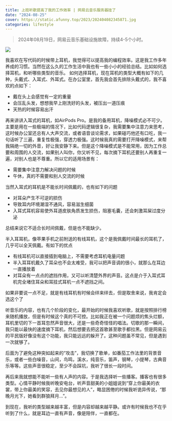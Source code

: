 ```yaml
---
title: 上班听歌提高了我的工作效率 | 网易云音乐服务器挂了
date: "2024-08-25"
cover: https://static.afunny.top/2023/202404082345871.jpg
categories: lifestyle
---
```

> 2024年08月19日，网易云音乐基础设施故障，持续4-5个小时。

![](https://static.afunny.top/2023/202408252247013.jpeg)

我喜欢在写代码的时候带上耳机，我觉得可以提高我的编程效率。这是我工作多年养成的习惯。当然在这么久的工作生活中我也有一些小小的经验总结。比如如何选择耳机，和听哪些类型的音乐。
如何选择耳机，现在耳机的类型大概有如下的几种，头戴式、入耳式、外耳式。在办公室里，首先我会首先排除头戴式的，我不喜欢的点如下：
- 戴在头上会感觉有一定的重量
- 会压乱头发，想想我早上刚洗好的头发，被压出一道压痕
- 天热的时候容易出汗

再来讲讲入耳式的耳机，如AirPods Pro。是我的备用耳机，降噪模式必不可少。主要是用在一些极端的情况下，比如代码逻辑很复杂，我需要集中注意力来思考，这时候办公室还总有人大声交流，或者语音谈论需求，如果碰巧他还有口吃，我一句话听了三遍，重复性极强，穿透力极强。这时候我真的需要打开降噪模式，来帮我隔绝一切的外音，好让我安静下来。但是这个降噪模式是不能常用，因为工作总要和周围的人交流，如果别人叫你，你又听不见，每次摘下耳机还要别人再重复一遍，对别人也是不尊重。所以它的适用场景有：
- 需要集中注意力解决问题的时候
- 午休，真的不需要和别人交流的时候

当然入耳式的耳机是不能长时间佩戴的，也有如下的问题
- 对耳朵产生不可逆的损伤
- 导致耳内环境潮湿不通风，容易滋生细菌 
- 入耳式耳机容易使外耳道皮肤角质发生损伤，阻塞毛囊，还会刺激耳屎过度分泌

总结来说它不适合长时间佩戴，但是也不能缺少。

半入耳耳机，像苹果手机之前附送的有线耳机，这个是我佩戴时间最长的耳机了，几乎可以全天佩戴。有如下的优点
- 有线耳机可以直接插到电脑上，不需要考虑耳机电量问题
- 半入耳耳机戴久了耳朵也不会太难受，我可以把声音调的很小，就那么在耳边一直播放着
- 对耳朵有一点点的遮挡作用，又可以听清楚外界的声音。这点是介于入耳式耳机完全堵住耳朵和耳挂式耳机一点不遮挡之间。

如果非要说一点不足，就是有线耳机有时候会绊来绊去，但是取舍来说，我肯定会选这个了

听音乐的内容，也有几个阶段的变化，最开始的时候我喜欢听歌，就是按照排行榜来随机播放，但是有时候这个真的不可控。比如我正在被一个问题烦的焦头烂额，耳机里切的下一首耳忽然声音很大，还是一些奇奇怪怪的唱法。切歌的那一瞬间，我只能以最快的速度摘下耳机，然后想要去把这首歌甚至歌手都拉黑。但是网易云的平民版好像没有这个功能，我只能远远的躲开了。这种问题虽不常见，但是遇到一次就够了。

后面为了避免这种突如起来的“攻击”，我切换了歌单，如番茄工作法里的背景音乐，或者一些白噪音，山间，鸟鸣，溪水，纯音乐，笛声，钢琴，小提琴，古典音乐等等。这些声音很稳定，至少不会踩坑，我听了很长一段时间。

再后来我就想能不能听一些有人声的内容。于是我选择听一些播客。播客也有很多类型。心情平静时候我听晚安电台，听声音甜美的小姐姐说到“穿上你最美的衣裳，带上你最美的笑容，去见你最想见的人”，略显困倦的时候我听诡异传说，“那晚月光下，她看到群狼拜月...”。

到现在，我听的类型越来越丰富，但是内容却越来越平静。或许有时候我也不在乎听到了什么，就是耳边一直有声音，像是陪伴，一直都在。